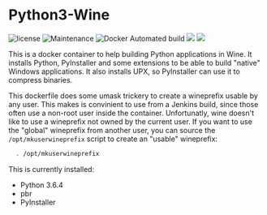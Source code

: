 # Python3-Wine

![license](https://img.shields.io/github/license/webcomics/pywine.svg)
![Maintenance](https://img.shields.io/maintenance/yes/2019.svg)
![Docker Automated build](https://img.shields.io/docker/automated/tobix/pywine.svg)
[![](https://images.microbadger.com/badges/image/tobix/pywine.svg)](https://microbadger.com/images/tobix/pywine "Get your own image badge on microbadger.com")
[![](https://images.microbadger.com/badges/commit/tobix/pywine.svg)](https://microbadger.com/images/tobix/pywine "Get your own commit badge on microbadger.com")

This is a docker container to help building Python applications in Wine. It
installs Python, PyInstaller and some extensions to be able to build "native"
Windows applications. It also installs UPX, so PyInstaller can use it to
compress binaries.

This dockerfile does some umask trickery to create a wineprefix usable by any
user. This makes is convinient to use from a Jenkins build, since those often
use a non-root user inside the container. Unfortunatly, wine doesn't like to
use a wineprefix not owned by the current user. If you want to use the "global"
wineprefix from another user, you can source the `/opt/mkuserwineprefix` script
to create an "usable" wineprefix:

```sh
  . /opt/mkuserwineprefix
```

This is currently installed:

 * Python 3.6.4
 * pbr
 * PyInstaller
